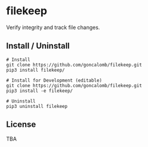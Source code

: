 # filekeep

Verify integrity and track file changes.

## Install / Uninstall

    # Install
    git clone https://github.com/goncalomb/filekeep.git
    pip3 install filekeep/

    # Install for Development (editable)
    git clone https://github.com/goncalomb/filekeep.git
    pip3 install -e filekeep/

    # Uninstall
    pip3 uninstall filekeep


## License

TBA
